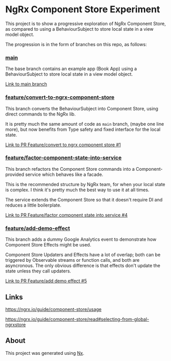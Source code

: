 # NgRx Component Store Experiment

This project is to show a progressive exploration of NgRx Component Store, as compared to using a BehaviourSubject to store local state in a view model object.

The progression is in the form of branches on this repo, as follows:

### [main](https://github.com/tomwhite007/ngrx-component-store-experiment)

The base branch contains an example app (Book App) using a BehaviourSubject to store local state in a view model object.

[Link to main branch](https://github.com/tomwhite007/ngrx-component-store-experiment)

### [feature/convert-to-ngrx-component-store](https://github.com/tomwhite007/ngrx-component-store-experiment/tree/feature/convert-to-ngrx-component-store)

This branch converts the BehaviourSubject into Component Store, using direct commands to the NgRx lib.

It is pretty much the same amount of code as `main` branch, (maybe one line more), but now benefits from Type safety and fixed interface for the local state.

[Link to PR Feature/convert to ngrx component store #1](https://github.com/tomwhite007/ngrx-component-store-experiment/pull/1)

### [feature/factor-component-state-into-service](https://github.com/tomwhite007/ngrx-component-store-experiment/tree/feature/factor-component-state-into-service)

This branch refactors the Component Store commands into a Component-provided service which behaves like a facade.

This is the recommended structure by NgRx team, for when your local state is complex. I think it's pretty much the best way to use it at all times.

The service extends the Component Store so that it doesn't require DI and reduces a little boilerplate.

[Link to PR Feature/factor component state into service #4](https://github.com/tomwhite007/ngrx-component-store-experiment/pull/4)

### [feature/add-demo-effect](https://github.com/tomwhite007/ngrx-component-store-experiment/tree/feature/add-demo-effect)

This branch adds a dummy Google Analytics event to demonstrate how Component Store Effects might be used.

Component Store Updaters and Effects have a lot of overlap; both can be triggered by Observable streams or function calls, and both are asyncronous. The only obvious difference is that effects don't update the state unless they call updaters.

[Link to PR Feature/add demo effect #5](https://github.com/tomwhite007/ngrx-component-store-experiment/pull/5)

## Links

https://ngrx.io/guide/component-store/usage

https://ngrx.io/guide/component-store/read#selecting-from-global-ngrxstore

## About

This project was generated using [Nx](https://nx.dev).
